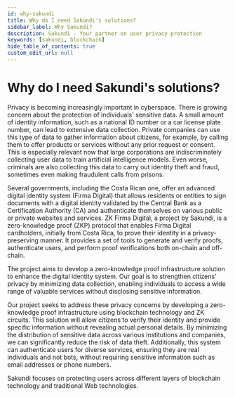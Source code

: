 ```yaml
---
id: why-sakundi
title: Why do I need Sakundi's solutions?
sidebar_label: Why Sakundi?
description: Sakundi - Your partner on user privacy protection
keywords: [sakundi, blockchain]
hide_table_of_contents: true
custom_edit_url: null
---
```


# Why do I need Sakundi's solutions?

Privacy is becoming increasingly important in cyberspace. There is growing concern about the protection of individuals' sensitive data. A small amount of identity information, such as a national ID number or a car license plate number, can lead to extensive data collection. Private companies can use this type of data to gather information about citizens, for example, by calling them to offer products or services without any prior request or consent. This is especially relevant now that large corporations are indiscriminately collecting user data to train artificial intelligence models. Even worse, criminals are also collecting this data to carry out identity theft and fraud, sometimes even making fraudulent calls from prisons.

Several governments, including the Costa Rican one, offer an advanced digital identity system (Firma Digital) that allows residents or entities to sign documents with a digital identity validated by the Central Bank as a Certification Authority (CA) and authenticate themselves on various public or private websites and services. ZK Firma Digital, a project by Sakundi, is a zero-knowledge proof (ZKP) protocol that enables Firma Digital cardholders, initially from Costa Rica, to prove their identity in a privacy-preserving manner. It provides a set of tools to generate and verify proofs, authenticate users, and perform proof verifications both on-chain and off-chain.

The project aims to develop a zero-knowledge proof infrastructure solution to enhance the digital identity system. Our goal is to strengthen citizens' privacy by minimizing data collection, enabling individuals to access a wide range of valuable services without disclosing sensitive information.

Our project seeks to address these privacy concerns by developing a zero-knowledge proof infrastructure using blockchain technology and ZK circuits. This solution will allow citizens to verify their identity and provide specific information without revealing actual personal details. By minimizing the distribution of sensitive data across various institutions and companies, we can significantly reduce the risk of data theft. Additionally, this system can authenticate users for diverse services, ensuring they are real individuals and not bots, without requiring sensitive information such as email addresses or phone numbers.

Sakundi focuses on protecting users across different layers of blockchain technology and traditional Web technologies.